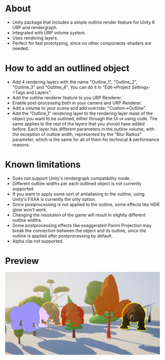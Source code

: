 # About

* Unity package that includes a simple outline render feature for Unity 6 URP and rendergraph.
* Integrated with URP volume system.
* Uses rendering layers.
* Perfect for fast prototyping, since no other components-shaders are needed.

# How to add an outlined object

* Add 4 rendering layers with the name "Outline_1", "Outline_2", "Outline_3" and "Outline_4". You can do it in "Edit->Project Settings->Tags and Layers".
* Add the outline renderer feature to you URP Renderer.
* Enable post-processing both in your camera and URP Renderer.
* Add a volume to your scene and add override: "Custom->Outline".
* Add the "Outline_1" rendering layer to the rendering layer mask of the object you want to be outlined, either through the UI or using code. The same applies to the rest of the layers that you should have added before. Each layer has different parameters in the outline volume, with the exception of outline width, represented by the "Blur Radius" parameter, which is the same for all of them for technical & performance reasons.

# Known limitations

* Does not support Unity's rendergraph compatibility mode.
* Different outline widths per each outlined object is not currently supported.
* If you want to apply some sort of antialiasing to the outline, using Unity's FXAA is currently the only option.
* Since postprocessing is not applied to the outline, some effects like HDR glow won't work.
* Changing the resolution of the game will result in slightly different outline widths.
* Some postprocessing effects like exaggerated Panini Projection may break the connection between the object and its outline, since the outline is applied after postprocessing by default.
* Alpha clip not supported.

# Preview
![alt-text](https://github.com/CristianQiu/Unity-Packages-Gifs/blob/main/URP-Outline/Teaser.jpg)
